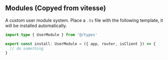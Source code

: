 ## Modules (Copyed from vitesse)

A custom user module system. Place a `.ts` file with the following template, it will be installed automatically.

```ts
import type { UserModule } from '@/types'

export const install: UserModule = ({ app, router, isClient }) => {
  // do something
}
```
